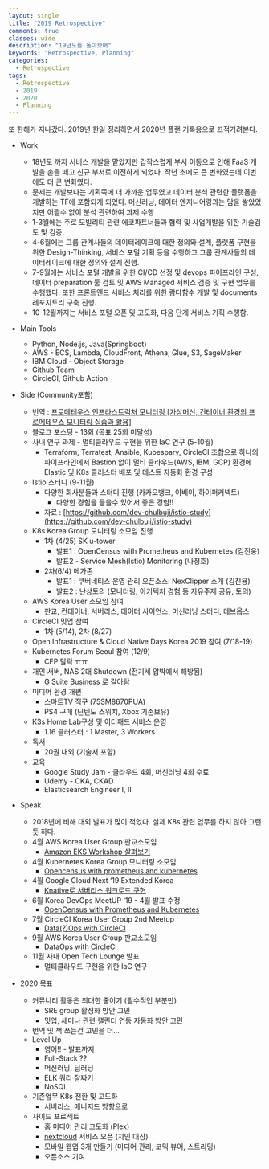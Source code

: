 ```yaml
---
layout: single
title: "2019 Retrospective"
comments: true
classes: wide
description: "19년도를 돌아보며"
keywords: "Retrospective, Planning"
categories:
  - Retrospective
tags:
  - Retrospective
  - 2019
  - 2020
  - Planning
---
```


또 한해가 지나갔다. 2019년 한일 정리하면서 2020년 플랜 기록용으로 끄적거려본다.

- Work
    - 18년도 까지 서비스 개발을 맡았지만 갑작스럽게 부서 이동으로 인해 FaaS 개발을 손을 떼고 신규 부서로 이전하게 되었다. 작년 초에도 큰 변화였는데 이번에도 더 큰 변화였다.
    - 문제는 개발보다는 기획쪽에 더 가까운 업무였고 데이터 분석 관련한 플랫폼을 개발하는 TF에 포함되게 되었다. 머신러닝, 데이터 엔지니어링과는 담을 쌓았었지만 어쩔수 없이 분석 관련하여 과제 수행
    - 1-3월에는 주로 모빌리티 관련 에코파트너들과 협력 및 사업개발을 위한 기술검토 및 검증.
    - 4-6월에는 그룹 관계사들의 데이터레이크에 대한 정의와 설계, 플랫폼 구현을 위한 Design-Thinking, 서비스 포털 기획 등을 수행하고 그룹 관계사들의 데이터레이크에 대한 정의와 설계 진행.
    - 7-9월에는 서비스 포털 개발을 위한 CI/CD 선정 및 devops 파이프라인 구성, 데이터 preparation 툴 검토 및 AWS Managed 서비스 검증 및 구현 업무를 수행했다. 또한 프론트엔드 서비스 처리를 위한 람다함수 개발 및 documents 레포지토리 구축 진행.
    - 10-12월까지는 서비스 포털 오픈 및 고도화, 다음 단계 서비스 기획 수행함.

- Main Tools
    - Python, Node.js, Java(Springboot)
    - AWS - ECS, Lambda, CloudFront, Athena, Glue, S3, SageMaker
    - IBM Cloud - Object Storage
    - Github Team
    - CircleCI, Github Action

- Side (Community포함)
    - 번역 : [프로메테우스 인프라스트럭처 모니터링 [가상머신, 컨테이너 환경의 프로메테우스 모니터링 실습과 활용]](http://acornpub.co.kr/book/monitoring-prometheus)
    - 블로그 포스팅 - 13회 (목표 25회 미달성)
    - 사내 연구 과제 - 멀티클라우드 구현을 위한 IaC 연구 (5-10월)
        - Terraform, Terratest, Ansible, Kubespary, CircleCI 조합으로 하나의 파이프라인에서 Bastion 없이 멀티 클라우드(AWS, IBM, GCP) 환경에 Elastic 및 K8s 클러스터 배포 및 테스트 자동화 환경 구성
    - Istio 스터디 (9-11월)
        - 다양한 회사분들과 스터디 진행 (카카오뱅크, 이베이, 하이퍼커넥트)
            - 다양한 경험을 들을수 있어서 좋은 경험!!
        - 자료 : [https://github.com/dev-chulbuji/istio-study](https://github.com/dev-chulbuji/istio-study)
    - K8s Korea Group 모니터링 소모임 진행
        - 1차 (4/25) SK u-tower
            - 발표1 : OpenCensus with Prometheus and Kubernetes (김진웅)
            - 발표2 - Service Mesh(Istio) Monitoring (나정호)
        - 2차(6/4) 메가존
            - 발표1 : 쿠버네티스 운영 관리 오픈소스: NexClipper 소개 (김진용)
            - 발표2 : 난상토의 (모니터링, 아키텍처 경험 등 자유주제 공유, 토의)
    - AWS Korea User 소모임 참여
        - 판교, 컨테이너, 서버리스, 데이터 사이언스, 머신러닝 스터디, 데브옵스
    - CircleCI 밋업 참여
        - 1차 (5/14), 2차 (8/27)
    - Open Infrastructure & Cloud Native Days Korea 2019 참여 (7/18-19)
    - Kubernetes Forum Seoul 참여 (12/9)
        - CFP 탈락 ㅠㅠ
    - 개인 서버, NAS 2대 Shutdown (전기세 압박에서 해방됨)
        - G Suite Business 로 갈아탐
    - 미디어 환경 개편
        - 스마트TV 직구 (75SM8670PUA)
        - PS4 구매 (닌텐도 스위치, Xbox 기존보유)
    - K3s Home Lab구성 및 이더패드 서비스 운영
        - 1.16 클러스터 : 1 Master, 3 Workers
    - 독서
        - 20권 내외 (기술서 포함)
    - 교육
        - Google Study Jam - 클라우드 4회, 머신러닝 4회 수료
        - Udemy - CKA, CKAD
        - Elasticsearch Engineer I, II

- Speak
    - 2018년에 비해 대외 발표가 많이 적었다. 실제 K8s 관련 업무를 하지 않아 그런 듯 하다.
    - 4월 AWS Korea User Group 판교소모임
        - [Amazon EKS Workshop 살펴보기](https://www.slideshare.net/JinwoongKim8/eks-workshop-140043415)
    - 4월 Kubernetes Korea Group 모니터링 소모임
        - [Opencensus with prometheus and kubernetes](https://www.slideshare.net/JinwoongKim8/open-census-with-prometheus-and-kubernetes)
    - 4월 Google Cloud Next ‘19 Extended Korea
        - [Knative로 서버리스 워크로드 구현](https://www.slideshare.net/JinwoongKim8/knative)
    - 6월 Korea DevOps MeetUP ‘19 - 4월 발표 수정
        - [OpenCensus with Prometheus and Kubernetes](https://www.slideshare.net/JinwoongKim8/opencensus-with-prometheus-and-kubernetes)
    - 7월 CircleCI Korea User Group 2nd Meetup
        - [Data(?)Ops with CircleCI](https://www.slideshare.net/JinwoongKim8/dataops-with-circleci)
    - 9월 AWS Korea User Group 판교소모임
        - [DataOps with CircleCI](https://www.slideshare.net/JinwoongKim8/dataops-with-circleci)
    - 11월 사내 Open Tech Lounge 발표
        - 멀티클라우드 구현을 위한 IaC 연구

- 2020 목표
    - 커뮤니티 활동은 최대한 줄이기 (필수적인 부분만)
        - SRE group 활성화 방안 고민
        - 밋업, 세미나 관련 캘린더 연동 자동화 방안 고민
    - 번역 및 책 쓰는건 고민을 더...
    - Level Up
        - 영어!! - 발표까지
        - Full-Stack ??
        - 머신러닝, 딥러닝
        - ELK 쿼리 잘짜기
        - NoSQL
    - 기존업무 K8s 전환 및 고도화
        - 서버리스, 매니지드 방향으로
    - 사이드 프로젝트
        - 홈 미디어 관리 고도화 (Plex)
        - [nextcloud](https://nextcloud.com/) 서비스 오픈 (지인 대상)
        - 모바일 웹앱 3개 만들기 (미디어 관리, 코믹 뷰어, 스트리밍)
        - 오픈소스 기여